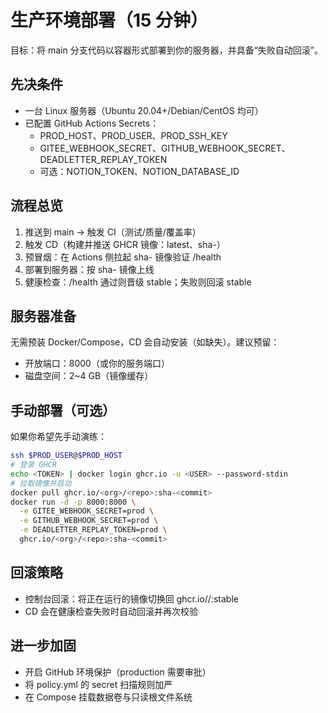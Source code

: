 # 生产环境部署（15 分钟）

目标：将 main 分支代码以容器形式部署到你的服务器，并具备“失败自动回滚”。

## 先决条件
- 一台 Linux 服务器（Ubuntu 20.04+/Debian/CentOS 均可）
- 已配置 GitHub Actions Secrets：
  - PROD_HOST、PROD_USER、PROD_SSH_KEY
  - GITEE_WEBHOOK_SECRET、GITHUB_WEBHOOK_SECRET、DEADLETTER_REPLAY_TOKEN
  - 可选：NOTION_TOKEN、NOTION_DATABASE_ID

## 流程总览
1. 推送到 main → 触发 CI（测试/质量/覆盖率）
2. 触发 CD（构建并推送 GHCR 镜像：latest、sha-<commit>）
3. 预冒烟：在 Actions 侧拉起 sha- 镜像验证 /health
4. 部署到服务器：按 sha-<commit> 镜像上线
5. 健康检查：/health 通过则晋级 stable；失败则回滚 stable

## 服务器准备
无需预装 Docker/Compose，CD 会自动安装（如缺失）。建议预留：
- 开放端口：8000（或你的服务端口）
- 磁盘空间：2~4 GB（镜像缓存）

## 手动部署（可选）
如果你希望先手动演练：
```bash
ssh $PROD_USER@$PROD_HOST
# 登录 GHCR
echo <TOKEN> | docker login ghcr.io -u <USER> --password-stdin
# 拉取镜像并启动
docker pull ghcr.io/<org>/<repo>:sha-<commit>
docker run -d -p 8000:8000 \
  -e GITEE_WEBHOOK_SECRET=prod \
  -e GITHUB_WEBHOOK_SECRET=prod \
  -e DEADLETTER_REPLAY_TOKEN=prod \
  ghcr.io/<org>/<repo>:sha-<commit>
```

## 回滚策略
- 控制台回滚：将正在运行的镜像切换回 ghcr.io/<org>/<repo>:stable
- CD 会在健康检查失败时自动回滚并再次校验

## 进一步加固
- 开启 GitHub 环境保护（production 需要审批）
- 将 policy.yml 的 secret 扫描规则加严
- 在 Compose 挂载数据卷与只读根文件系统
